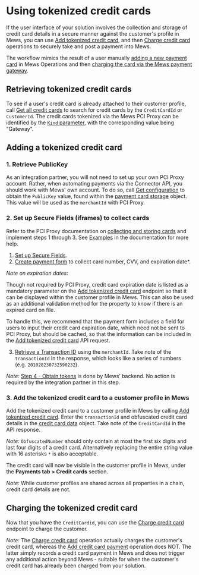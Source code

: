 # Using tokenized credit cards

If the user interface of your solution involves the collection and storage of credit card details in a secure manner against the customer's profile in Mews, you can use [Add tokenized credit card](../../operations/creditcards.md#add-tokenized-credit-card), and then [Charge credit card](../../operations/creditcards.md#charge-credit-card) operations to securely take and post a payment into Mews.

The workflow mimics the result of a user manually [adding a new payment card](https://mews.force.com/s/article/add-a-new-payment-card?language=en_US) in Mews Operations and then [charging the card via the Mews payment gateway](https://help.mews.com/s/article/take-a-payment?language=en_US).

## Retrieving tokenized credit cards

To see if a user's credit card is already attached to their customer profile, call [Get all credit cards](../../operations/creditcards.md#get-all-credit-cards) to search for credit cards by the `CreditCardId` or `CustomerId`. The credit cards tokenized via the Mews PCI Proxy can be identified by the [`Kind` parameter](../../operations/creditcards.md#credit-card-kind), with the corresponding value being "Gateway".

## Adding a tokenized credit card

### 1. Retrieve PublicKey

As an integration partner, you will not need to set up your own PCI Proxy account. Rather, when automating payments via the Connector API, you should work with Mews' own account. To do so, call [Get configuration](../../operations/configuration.md#get-configuration) to obtain the `PublicKey` value, found within the [payment card storage](../../operations/configuration.md#payment-card-storage) object. This value will be used as the `merchantId` with PCI Proxy.

### 2. Set up Secure Fields (iframes) to collect cards

Refer to the PCI Proxy documentation on [collecting and storing cards](https://docs.pci-proxy.com/collect-and-store-cards/capture-iframes#3-retrieve-a-transaction-id) and implement steps 1 through 3. See [Examples](https://docs.pci-proxy.com/collect-and-store-cards/capture-iframes#examples) in the documentation for more help.
1. [Set up Secure Fields](https://docs.pci-proxy.com/collect-and-store-cards/capture-iframes#1-setup-secure-fields).
2. [Create payment form](https://docs.pci-proxy.com/collect-and-store-cards/capture-iframes#1-setup-secure-fields) to collect card number, CVV, and expiration date*.

*Note on expiration dates:* 

Though not required by PCI Proxy, credit card expiration date is listed as a mandatory parameter on the [Add tokenized credit card](../../operations/creditcards.md#add-tokenized-credit-card) endpoint so that it can be displayed within the customer profile in Mews. This can also be used as an additional validation method for the property to know if there is an expired card on file.

To handle this, we recommend that the payment form includes a field for users to input their credit card expiration date, which need not be sent to PCI Proxy, but should be cached, so that the information can be included in the [Add tokenized credit card](../../operations/creditcards.md#add-tokenized-credit-card) API request. 

3. [Retrieve a Transaction ID](https://docs.pci-proxy.com/collect-and-store-cards/capture-iframes#3-retrieve-a-transaction-id) using the `merchantId`. Take note of the `transactionId` in the response, which looks like a series of numbers (e.g. `201028230732590232`).

*Note:* [Step 4 - Obtain tokens](https://docs.pci-proxy.com/collect-and-store-cards/capture-iframes#4-obtain-tokens) is done by Mews’ backend. No action is required by the integration partner in this step.

### 3. Add the tokenized credit card to a customer profile in Mews

Add the tokenized credit card to a customer profile in Mews by calling [Add tokenized credit card](../../operations/creditcards.md#add-tokenized-credit-card). Enter the `transactionId` and obfuscated credit card details in the [credit card data](../../operations/creditcards.md#credit-card-data) object. Take note of the `CreditCardId` in the API response.

*Note:* `ObfuscatedNumber` should only contain at most the first six digits and last four digits of a credit card. Alternatively replacing the entire string value with 16 asterisks `*` is also acceptable.

The credit card will now be visible in the customer profile in Mews, under the __Payments tab > Credit cards__ section. 

*Note:* While customer profiles are shared across all properties in a chain, credit card details are not. 

## Charging the tokenized credit card

Now that you have the `CreditCardid`, you can use the [Charge credit card](../../operations/creditcards.md#charge-credit-card) endpoint to charge the customer. 

*Note:* The [Charge credit card](../../operations/creditcards.md#charge-credit-card) operation actually charges the customer's credit card, whereas the [Add credit card payment](../../operations/creditcards.md#add-credit-card-payment) operation does NOT. The latter simply records a credit card payment in Mews and does not trigger any additional action beyond Mews - suitable for when the customer's credit card has already been charged from your solution.

